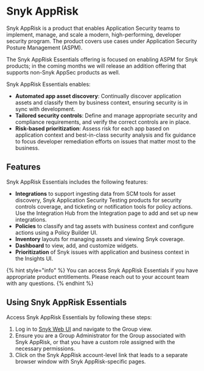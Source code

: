 # Snyk AppRisk

Snyk AppRisk is a product that enables Application Security teams to implement, manage, and scale a modern, high-performing, developer security program. The product covers use cases under Application Security Posture Management (ASPM).

The Snyk AppRisk Essentials offering is focused on enabling ASPM for Snyk products; in the coming months we will release an addition offering that supports non-Snyk AppSec products as well.&#x20;

Snyk AppRisk Essentials enables:&#x20;

* **Automated app asset discovery**: Continually discover application assets and classify them by business context, ensuring security is in sync with development.
* **Tailored security controls**: Define and manage appropriate security and compliance requirements, and verify the correct controls are in place.
* **Risk-based prioritization**: Assess risk for each app based on application context and best-in-class security analysis and fix guidance to focus developer remediation efforts on issues that matter most to the business.

## Features

Snyk AppRisk Essentials includes the following features:&#x20;

* **Integrations** to support ingesting data from SCM tools for asset discovery, Snyk Application Security Testing products for security controls coverage, and ticketing or notification tools for policy actions. Use the Integration Hub from the Integration page to add and set up new integrations.
* **Policies** to classify and tag assets with business context and configure actions using a Policy Builder UI.
* **Inventory** layouts for managing assets and viewing Snyk coverage.
* **Dashboard** to view, add, and customize widgets.
* **Prioritization** of Snyk issues with application and business context in the Insights UI.

{% hint style="info" %}
You can access Snyk AppRisk Essentials if you have appropriate product entitlements. Please reach out to your account team with any questions.
{% endhint %}

## Using Snyk AppRisk Essentials

&#x20;Access Snyk AppRisk Essentials by following these steps:

1. Log in to [Snyk Web UI](https://docs.snyk.io/getting-started/exploring-the-snyk-web-ui) and navigate to the Group view.
2. Ensure you are a Group Administrator for the Group associated with Snyk AppRisk, or that you have a custom role assigned with the necessary permissions.
3. Click on the Snyk AppRisk account-level link that leads to a separate browser window with Snyk AppRisk-specific pages.&#x20;
